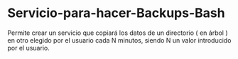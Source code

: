 # Servicio-para-hacer-Backups-Bash
Permite crear un servicio que copiará los datos de un directorio ( en árbol ) en otro elegido por el usuario cada N minutos, siendo N un valor introducido por el usuario.
